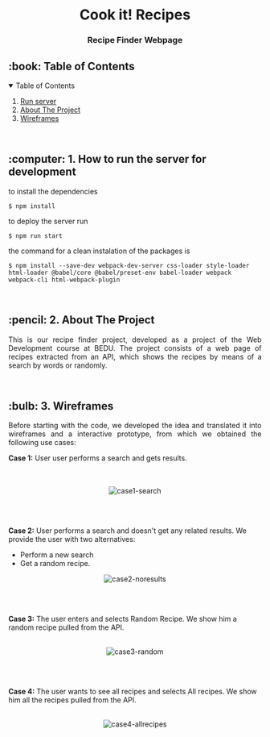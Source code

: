 <h1 align="center"> Cook it! Recipes </h1>
<h3 align="center"> Recipe Finder Webpage </h3>

<!-- TABLE OF CONTENTS -->
<h2 id="table-of-contents"> :book: Table of Contents</h2>

<details open="open">
  <summary>Table of Contents</summary>
  <ol>
    <li><a href="#run-server"> Run server</a></li>
    <li><a href="#about-the-project"> About The Project</a></li>
    <li><a href="#wireframes"> Wireframes</a></li>
  </ol><br>

<!-- RUN SEVER -->
<h2 id="run-sever"> :computer:  1. How to run the server for development</h2>

<p align="justify"> 
to install the dependencies
</p>

```
$ npm install
```

<p align="justify"> 
to deploy the server run
</p>

```
$ npm run start
```

<p align="justify"> 
the command for a clean instalation of the packages is
</p>

```
$ npm install --save-dev webpack-dev-server css-loader style-loader html-loader @babel/core @babel/preset-env babel-loader webpack webpack-cli html-webpack-plugin
``` 
<br>

<!-- ABOUT THE PROJECT -->
<h2 id="about-the-project"> :pencil:  2. About The Project</h2>

<p align="justify"> 
  This is our recipe finder project, developed as a project of the Web Development course at BEDU. The project consists of a web page of recipes extracted from an API, which shows the recipes by means of a search by words or randomly.
</p><br>
  
<!-- WIREFRAMES -->
<h2 id="wireframes"> :bulb: 3. Wireframes</h2>

<p align="justify"> 
  Before starting with the code, we developed the idea and translated it into wireframes and a interactive prototype, from which we obtained the following use cases:
</p>

  <b3> <b>Case 1:</b> User user performs a search and gets results. </b3> <br><br>
    <p align="center">   
      ![case1-search](https://user-images.githubusercontent.com/82551324/128651556-f25f6fdd-8a28-42aa-b9c7-34cbf725e9bf.gif)
    </p> <br><br>
    
  <b3> <b>Case 2:</b> User performs a search and doesn't get any related results. We provide the user with two alternatives:
    <ul>
      <li>Perform a new search</li>
      <li>Get a random recipe.</li>
    </ul>
    <p align="center"> 
      ![case2-noresults](https://user-images.githubusercontent.com/82551324/128653530-dd3d0c1f-2dbc-444f-84df-5432a454a6dd.gif)
    </p> <br><br>
    
  <b3> <b>Case 3:</b> The user enters and selects Random Recipe. We show him a random recipe pulled from the API. </b3> <br><br>
    <p align="center"> 
      ![case3-random](https://user-images.githubusercontent.com/82551324/128653546-1ef56884-e125-4731-a014-c5413891fbbd.gif)
    </p> <br><br>
    
  <b3> <b>Case 4:</b> The user wants to see all recipes and selects All recipes. We show him all the recipes pulled from the API. </b3> <br><br>
    <p align="center"> 
      ![case4-allrecipes](https://user-images.githubusercontent.com/82551324/128653549-a4941147-c73a-49a5-85f6-02841fd9bdd5.gif)
    </p> <br><br>
